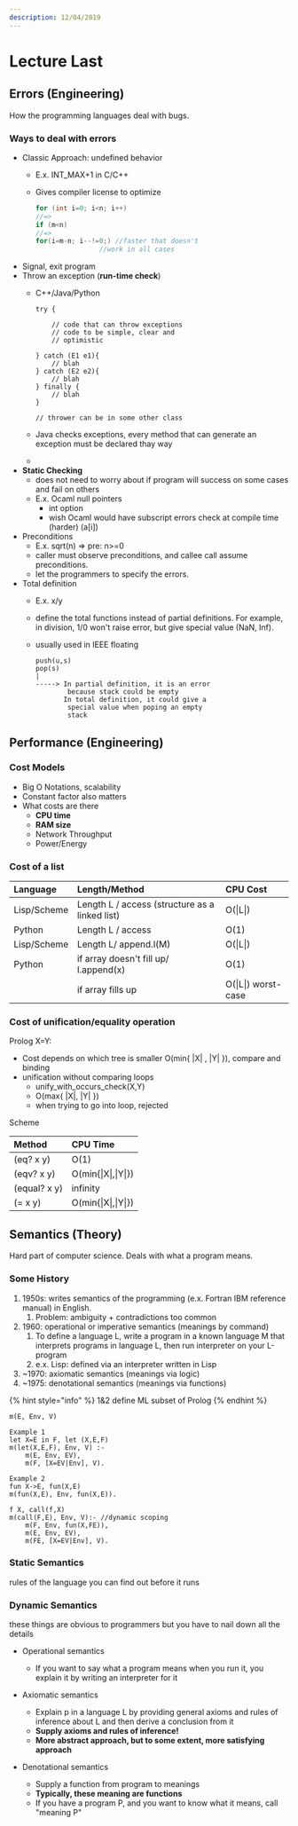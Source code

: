 ```yaml
---
description: 12/04/2019
---
```


# Lecture Last

## Errors \(Engineering\)

How the programming languages deal with bugs.

### Ways to deal with errors

* Classic Approach: undefined behavior
  * E.x. INT\_MAX+1 in C/C++
  * Gives compiler license to optimize

    ```c
    for (int i=0; i<n; i++)
    //=>
    if (m<n)
    //=>
    for(i=m-n; i--!=0;) //faster that doesn't
                    //work in all cases
    ```
* Signal, exit program
* Throw an exception \(**run-time check**\)
  * C++/Java/Python

    ```text
    try {

        // code that can throw exceptions
        // code to be simple, clear and 
        // optimistic

    } catch (E1 e1){
        // blah
    } catch (E2 e2){
        // blah
    } finally {
        // blah
    }

    // thrower can be in some other class
    ```

  * Java checks exceptions, every method that can generate an exception must be declared thay way
  * 
* **Static Checking**
  * does not need to worry about if program will success on some cases and fail on others
  * E.x. Ocaml null pointers
    * int option
    * wish Ocaml would have subscript errors check at compile time \(harder\) \(a\[i\]\)
* Preconditions
  * E.x. sqrt\(n\) =&gt; pre: n&gt;=0
  * caller must observe preconditions, and callee call assume preconditions.
  * let the programmers to specify the errors. 
* Total definition
  * E.x. x/y
  * define the total functions instead of partial definitions. For example, in division, 1/0 won't raise error, but give special value \(NaN, Inf\). 
  * usually used in IEEE floating

    ```text
    push(u,s)
    pop(s) 
    |
    -----> In partial definition, it is an error
            because stack could be empty
           In total definition, it could give a
            special value when poping an empty
            stack
    ```

## Performance \(Engineering\)

### Cost Models

* Big O Notations, scalability
* Constant factor also matters
* What costs are there
  * **CPU time**
  * **RAM size**
  * Network Throughput
  * Power/Energy

### Cost of a list

| Language | Length/Method | CPU Cost |
| :--- | :--- | :--- |
| Lisp/Scheme | Length L / access \(structure as a linked list\) | O\(\|L\|\) |
| Python | Length L / access | O\(1\) |
| Lisp/Scheme | Length L/ append.l\(M\)  | O\(\|L\|\) |
| Python | if array doesn't fill up/ l.append\(x\) | O\(1\) |
|  | if array fills up | O\(\|L\|\) worst-case |

### Cost of unification/equality operation

Prolog X=Y: 

* Cost depends on which tree is smaller O\(min{ \|X\| , \|Y\| }\), compare and binding
* unification without comparing loops
  * unify\_with\_occurs\_check\(X,Y\)
  * O\(max{ \|X\|, \|Y\| }\)
  * when trying to go into loop, rejected

Scheme

| Method | CPU Time |
| :--- | :--- |
| \(eq? x y\) | O\(1\) |
| \(eqv? x y\) | O\(min{\|X\|,\|Y\|}\) |
| \(equal? x y\) | infinity |
| \(= x y\) | O\(min{\|X\|,\|Y\|}\) |

## Semantics \(Theory\)

Hard part of computer science. Deals with what a program means.

### Some History

1. 1950s: writes semantics of the programming \(e.x. Fortran IBM reference manual\) in English.
   1. Problem: ambiguity + contradictions too common
2. 1960: operational or imperative semantics \(meanings by command\)
   1. To define a language L, write a program in a known language M that interprets programs in language L, then run interpreter on your L-program
   2. e.x. Lisp: defined via an interpreter written in Lisp 
3. ~1970: axiomatic semantics \(meanings via logic\)
4. ~1975: denotational semantics \(meanings via functions\)

{% hint style="info" %}
1&2 define ML subset of Prolog
{% endhint %}

```text
m(E, Env, V)

Example 1
let X=E in F, let (X,E,F)
m(let(X,E,F), Env, V) :-
    m(E, Env, EV),
    m(F, [X=EV|Env], V).

Example 2
fun X->E, fun(X,E)
m(fun(X,E), Env, fun(X,E)).

f X, call(f,X)
m(call(F,E), Env, V):- //dynamic scoping
    m(F, Env, fun(X,FE)),
    m(E, Env, EV),
    m(FE, [X=EV|Env], V).
```

### Static Semantics

rules of the language you can find out before it runs

### Dynamic Semantics

these things are obvious to programmers but you have to nail down all the details

* Operational semantics
  * If you want to say what a program means when you run it, you explain it by writing an interpreter for it
* Axiomatic semantics
  * Explain p in a language L by providing general axioms and rules of inference about L and then derive a conclusion from it
  * **Supply axioms and rules of inference!**
  * **More abstract approach, but to some extent, more satisfying approach**
* Denotational semantics

  * Supply a function from program to meanings
  * **Typically, these meaning are functions**
  * If you have a program P, and you want to know what it means, call "meaning P"

